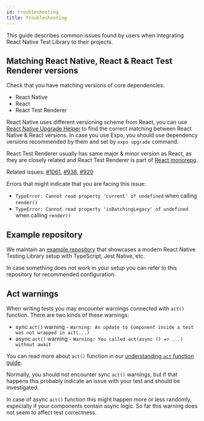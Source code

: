 ```yaml
---
id: troubleshooting
title: Troubleshooting
---
```


This guide describes common issues found by users when integrating React Native Test Library to their projects.

## Matching React Native, React & React Test Renderer versions

Check that you have matching versions of core dependencies:

- React Native
- React
- React Test Renderer

React Native uses different versioning scheme from React, you can use [React Native Upgrade Helper](https://react-native-community.github.io/upgrade-helper/) to find the correct matching between React Native & React versions. In case you use Expo, you should use dependency versions recommended by them and set by `expo upgrade` command.

React Test Renderer usually has same major & minor version as React, as they are closely related and React Test Renderer is part of [React monorepo](https://github.com/facebook/react).

Related issues: [#1061](https://github.com/callstack/react-native-testing-library/issues/1061), [#938](https://github.com/callstack/react-native-testing-library/issues/938), [#920](https://github.com/callstack/react-native-testing-library/issues/920)

Errors that might indicate that you are facing this issue:

- `TypeError: Cannot read property 'current' of undefined` when calling `render()`
- `TypeError: Cannot read property 'isBatchingLegacy' of undefined` when calling `render()`

## Example repository

We maintain an [example repository](https://github.com/callstack/react-native-testing-library/tree/main/examples/basic) that showcases a modern React Native Testing Library setup with TypeScript, Jest Native, etc.

In case something does not work in your setup you can refer to this repository for recommended configuration.

## Act warnings

When writing tests you may encounter warnings connected with `act()` function. There are two kinds of these warnings:

- sync `act()` warning - `Warning: An update to Component inside a test was not wrapped in act(...)`
- async `act()` warning - `Warning: You called act(async () => ...) without await`

You can read more about `act()` function in our [understanding `act` function guide](https://callstack.github.io/react-native-testing-library/docs/understanding-act).

Normally, you should not encounter sync `act()` warnings, but if that happens this probably indicate an issue with your test and should be investigated.

In case of async `act()` function this might happen more or less randomly, especially if your components contain async logic. So far this warning does not seem to affect test correctness.
